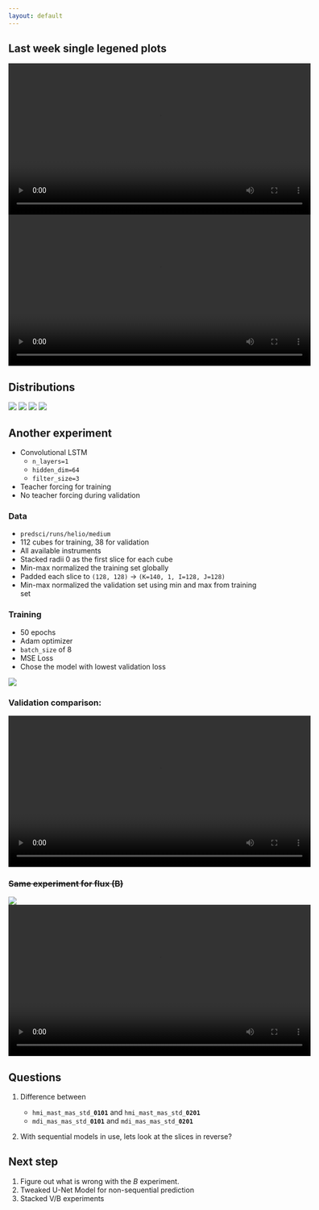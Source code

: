 ```yaml
---
layout: default
---
```

## Last week single legened plots

<video controls width="600">
  <source src="resources/week_6/last_week_pete_sample_1_layer_64_hidden_slice_0.mp4" type="video/mp4">
  Your browser does not support the video tag.
</video>


<video controls width="600">
  <source src="resources/week_6/last_week_pete_sample_1_layer_64_hidden_slice_101.mp4" type="video/mp4">
  Your browser does not support the video tag.
</video>


## Distributions

<img src="resources/week_6/v0.png"/>
<img src="resources/week_6/v.png"/>

<img src="resources/week_6/b0.png"/>
<img src="resources/week_6/b.png"/>


## Another experiment

- Convolutional LSTM
    - `n_layers=1`
    - `hidden_dim=64`
    - `filter_size=3`
- Teacher forcing for training
- No teacher forcing during validation

### Data

- `predsci/runs/helio/medium`
- 112 cubes for training, 38 for validation
- All available instruments
- Stacked radii 0 as the first slice for each cube
- Min-max normalized the training set globally
- Padded each slice to `(128, 128)` -> `(K=140, 1, I=128, J=128)`
- Min-max normalized the validation set using min and max from training set


### Training

- 50 epochs
- Adam optimizer
- `batch_size` of 8
- MSE Loss
- Chose the model with lowest validation loss

<img src="resources/week_6/v_loss.png"/>

### Validation comparison:

<video controls width="600">
  <source src="resources/week_6/v_psi_web_first_150_cr_1_layer_64_hidden.mp4" type="video/mp4">
  Your browser does not support the video tag.
</video>


### ~~Same experiment for flux (B)~~

<img src="resources/week_6/b_loss.png"/>

<video controls width="600">
  <source src="resources/week_6/b_psi_web_first_150_cr_1_layer_64_hidden.mp4" type="video/mp4">
  Your browser does not support the video tag.
</video>



## Questions

1. Difference between 
    - `hmi_mast_mas_std_`**`0101`** and `hmi_mast_mas_std_`**`0201`**
    - `mdi_mas_mas_std_`**`0101`** and `mdi_mas_mas_std_`**`0201`**

2. With sequential models in use, lets look at the slices in reverse?


## Next step

1. Figure out what is wrong with the *B* experiment.
2. Tweaked U-Net Model for non-sequential prediction
3. Stacked V/B experiments
